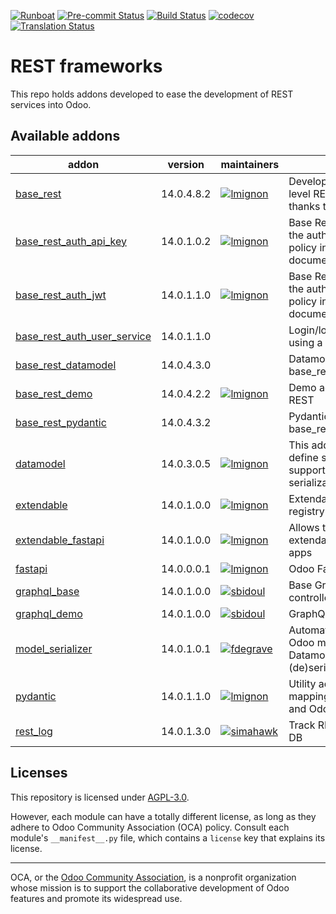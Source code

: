 
[![Runboat](https://img.shields.io/badge/runboat-Try%20me-875A7B.png)](https://runboat.odoo-community.org/builds?repo=OCA/rest-framework&target_branch=14.0)
[![Pre-commit Status](https://github.com/OCA/rest-framework/actions/workflows/pre-commit.yml/badge.svg?branch=14.0)](https://github.com/OCA/rest-framework/actions/workflows/pre-commit.yml?query=branch%3A14.0)
[![Build Status](https://github.com/OCA/rest-framework/actions/workflows/test.yml/badge.svg?branch=14.0)](https://github.com/OCA/rest-framework/actions/workflows/test.yml?query=branch%3A14.0)
[![codecov](https://codecov.io/gh/OCA/rest-framework/branch/14.0/graph/badge.svg)](https://codecov.io/gh/OCA/rest-framework)
[![Translation Status](https://translation.odoo-community.org/widgets/rest-framework-14-0/-/svg-badge.svg)](https://translation.odoo-community.org/engage/rest-framework-14-0/?utm_source=widget)

<!-- /!\ do not modify above this line -->

# REST frameworks

This repo holds addons developed to ease the development of REST services into Odoo.

<!-- /!\ do not modify below this line -->

<!-- prettier-ignore-start -->

[//]: # (addons)

Available addons
----------------
addon | version | maintainers | summary
--- | --- | --- | ---
[base_rest](base_rest/) | 14.0.4.8.2 | [![lmignon](https://github.com/lmignon.png?size=30px)](https://github.com/lmignon) | Develop your own high level REST APIs for Odoo thanks to this addon.
[base_rest_auth_api_key](base_rest_auth_api_key/) | 14.0.1.0.2 | [![lmignon](https://github.com/lmignon.png?size=30px)](https://github.com/lmignon) | Base Rest: Add support for the auth_api_key security policy into the openapi documentation
[base_rest_auth_jwt](base_rest_auth_jwt/) | 14.0.1.1.0 | [![lmignon](https://github.com/lmignon.png?size=30px)](https://github.com/lmignon) | Base Rest: Add support for the auth_jwt security policy into the openapi documentation
[base_rest_auth_user_service](base_rest_auth_user_service/) | 14.0.1.1.0 |  | Login/logout from session using a REST call
[base_rest_datamodel](base_rest_datamodel/) | 14.0.4.3.0 |  | Datamodel binding for base_rest
[base_rest_demo](base_rest_demo/) | 14.0.4.2.2 | [![lmignon](https://github.com/lmignon.png?size=30px)](https://github.com/lmignon) | Demo addon for Base REST
[base_rest_pydantic](base_rest_pydantic/) | 14.0.4.3.2 |  | Pydantic binding for base_rest
[datamodel](datamodel/) | 14.0.3.0.5 | [![lmignon](https://github.com/lmignon.png?size=30px)](https://github.com/lmignon) | This addon allows you to define simple data models supporting serialization/deserialization
[extendable](extendable/) | 14.0.1.0.0 | [![lmignon](https://github.com/lmignon.png?size=30px)](https://github.com/lmignon) | Extendable classes registry loader for Odoo
[extendable_fastapi](extendable_fastapi/) | 14.0.1.0.0 | [![lmignon](https://github.com/lmignon.png?size=30px)](https://github.com/lmignon) | Allows the use of extendable into fastapi apps
[fastapi](fastapi/) | 14.0.0.0.1 | [![lmignon](https://github.com/lmignon.png?size=30px)](https://github.com/lmignon) | Odoo FastAPI endpoint
[graphql_base](graphql_base/) | 14.0.1.0.0 | [![sbidoul](https://github.com/sbidoul.png?size=30px)](https://github.com/sbidoul) | Base GraphQL/GraphiQL controller
[graphql_demo](graphql_demo/) | 14.0.1.0.0 | [![sbidoul](https://github.com/sbidoul.png?size=30px)](https://github.com/sbidoul) | GraphQL Demo
[model_serializer](model_serializer/) | 14.0.1.0.1 | [![fdegrave](https://github.com/fdegrave.png?size=30px)](https://github.com/fdegrave) | Automatically translate Odoo models into Datamodels for (de)serialization
[pydantic](pydantic/) | 14.0.1.1.0 | [![lmignon](https://github.com/lmignon.png?size=30px)](https://github.com/lmignon) | Utility addon to ease mapping between Pydantic and Odoo models
[rest_log](rest_log/) | 14.0.1.3.0 | [![simahawk](https://github.com/simahawk.png?size=30px)](https://github.com/simahawk) | Track REST API calls into DB

[//]: # (end addons)

<!-- prettier-ignore-end -->

## Licenses

This repository is licensed under [AGPL-3.0](LICENSE).

However, each module can have a totally different license, as long as they adhere to Odoo Community Association (OCA)
policy. Consult each module's `__manifest__.py` file, which contains a `license` key
that explains its license.

----
OCA, or the [Odoo Community Association](http://odoo-community.org/), is a nonprofit
organization whose mission is to support the collaborative development of Odoo features
and promote its widespread use.
